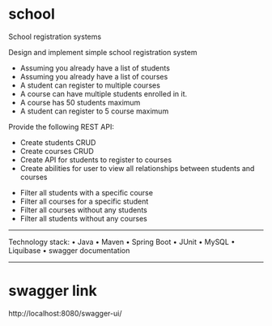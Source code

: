 # school
School registration systems

Design and implement simple school registration system
- Assuming you already have a list of students
- Assuming you already have a list of courses
- A student can register to multiple courses
- A course can have multiple students enrolled in it.
- A course has 50 students maximum
- A student can register to 5 course maximum

Provide the following REST API:
- Create students CRUD
- Create courses CRUD
- Create API for students to register to courses
- Create abilities for user to view all relationships between students and courses
+ Filter all students with a specific course
+ Filter all courses for a specific student
+ Filter all courses without any students
+ Filter all students without any courses
-----------------------------------------------------------------------

Technology stack:
• Java
• Maven
• Spring Boot
• JUnit
• MySQL
• Liquibase
• swagger documentation

-----------------------------------------------------------------------
# swagger link
http://localhost:8080/swagger-ui/